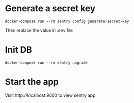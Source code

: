 
# Generate a secret key

    docker-compose run --rm sentry config generate-secret-key

Then replace the value in .env file

# Init DB

    docker-compose run --rm sentry upgrade
# Start the app
Visit http://localhost:9000 to view sentry app
 

